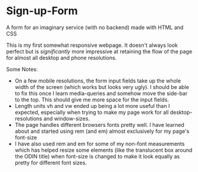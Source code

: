 # Sign-up-Form

A form for an imaginary service (with no backend) made with HTML and CSS

This is my first somewhat responsive webpage. It doesn't always look perfect but is <em>significantly</em> more impressive at retaining the flow of the page for almost all desktop and phone resolutions.

<div>Some Notes: </div>
<ul>
  <li>On a few mobile resolutions, the form input fields take up the whole width of the screen (which works but looks very ugly). I should be able to fix this once I learn media-queries and somehow move the side-bar to the top. This should give me more space for the input fields.</li>
  <li>Length units vh and vw ended up being a lot more useful than I expected, especially when trying to make my page work for all desktop-resolutions and window-sizes.</li>
  <li>The page handles different browsers fonts pretty well. I have learned about and started using rem (and em) almost exclusively for my page's font-size
  </li>
  <li>I have also used rem and em for some of my non-font measurements which has helped resize some elements (like the translucent box around the ODIN title) when font-size is changed to make it look equally as pretty for different font sizes.</li>
<ul>
